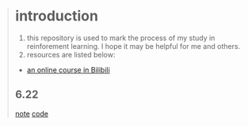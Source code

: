 > # introduction
> 1. this repository is used to mark the process of my study in reinforement learning. I hope it may be helpful for me and others.
> 1. resources are listed below:
> - [an online course in Bilibili](https://space.bilibili.com/604515161/channel/seriesdetail?sid=2558355)
> ## 6.22
> [note]()
> [code]()
>   
